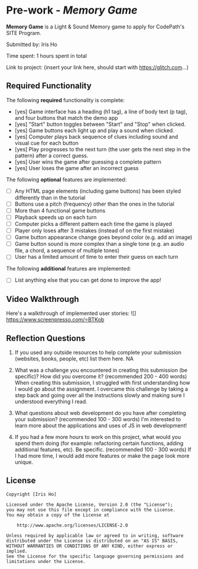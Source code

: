 # Pre-work - *Memory Game*

**Memory Game** is a Light & Sound Memory game to apply for CodePath's SITE Program. 

Submitted by: Iris Ho

Time spent: 1 hours spent in total

Link to project: (insert your link here, should start with https://glitch.com...)

## Required Functionality

The following **required** functionality is complete:

* [yes] Game interface has a heading (h1 tag), a line of body text (p tag), and four buttons that match the demo app
* [yes] "Start" button toggles between "Start" and "Stop" when clicked. 
* [yes] Game buttons each light up and play a sound when clicked. 
* [yes] Computer plays back sequence of clues including sound and visual cue for each button
* [yes] Play progresses to the next turn (the user gets the next step in the pattern) after a correct guess. 
* [yes] User wins the game after guessing a complete pattern
* [yes] User loses the game after an incorrect guess

The following **optional** features are implemented:

* [ ] Any HTML page elements (including game buttons) has been styled differently than in the tutorial
* [ ] Buttons use a pitch (frequency) other than the ones in the tutorial
* [ ] More than 4 functional game buttons
* [ ] Playback speeds up on each turn
* [ ] Computer picks a different pattern each time the game is played
* [ ] Player only loses after 3 mistakes (instead of on the first mistake)
* [ ] Game button appearance change goes beyond color (e.g. add an image)
* [ ] Game button sound is more complex than a single tone (e.g. an audio file, a chord, a sequence of multiple tones)
* [ ] User has a limited amount of time to enter their guess on each turn

The following **additional** features are implemented:

- [ ] List anything else that you can get done to improve the app!

## Video Walkthrough

Here's a walkthrough of implemented user stories:
![] https://www.screenpresso.com/=BTKob


## Reflection Questions
1. If you used any outside resources to help complete your submission (websites, books, people, etc) list them here. 
    NA

2. What was a challenge you encountered in creating this submission (be specific)? How did you overcome it? (recommended 200 - 400 words) 
    When creating this submission, I struggled with first understanding how I would go about the assignment. I overcame this challenge by taking a step back and going over all the instructions slowly and making sure I understood everything I read. 

3. What questions about web development do you have after completing your submission? (recommended 100 - 300 words) 
    I'm interested to learn more about the applications and uses of JS in web development!

4. If you had a few more hours to work on this project, what would you spend them doing (for example: refactoring certain functions, adding additional features, etc). Be specific. (recommended 100 - 300 words) 
    If I had more time, I would add more features or make the page look more unique. 



## License

    Copyright [Iris Ho]

    Licensed under the Apache License, Version 2.0 (the "License");
    you may not use this file except in compliance with the License.
    You may obtain a copy of the License at

        http://www.apache.org/licenses/LICENSE-2.0

    Unless required by applicable law or agreed to in writing, software
    distributed under the License is distributed on an "AS IS" BASIS,
    WITHOUT WARRANTIES OR CONDITIONS OF ANY KIND, either express or implied.
    See the License for the specific language governing permissions and
    limitations under the License.